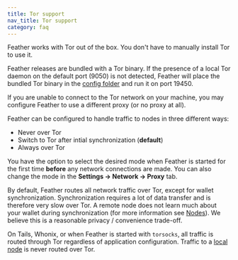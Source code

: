 ```yaml
---
title: Tor support
nav_title: Tor support
category: faq
---
```


Feather works with Tor out of the box. You don't have to manually install Tor to use it.

Feather releases are bundled with a Tor binary. If the presence of a local Tor daemon on the default port (9050) is not detected, Feather will place the bundled Tor binary in the [config folder](paths) and run it on port 19450.

If you are unable to connect to the Tor network on your machine, you may configure Feather to use a different proxy (or no proxy at all). 

Feather can be configured to handle traffic to nodes in three different ways:

- Never over Tor
- Switch to Tor after intial synchronization (**default**)
- Always over Tor

You have the option to select the desired mode when Feather is started for the first time **before** any network connections are made. You can also change the mode in the **Settings → Network → Proxy** tab.

By default, Feather routes all network traffic over Tor, except for wallet synchronization. Synchronization requires a lot of data transfer and is therefore very slow over Tor. A remote node does not learn much about your wallet during synchronization (for more information see [Nodes](nodes)). We believe this is a reasonable privacy / convenience trade-off.

On Tails, Whonix, or when Feather is started with `torsocks`, all traffic is routed through Tor regardless of application configuration. Traffic to a [local node](local-node) is never routed over Tor.